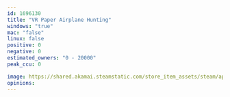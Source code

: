 ```yaml
---
id: 1696130
title: "VR Paper Airplane Hunting"
windows: "true"
mac: "false"
linux: false
positive: 0
negative: 0
estimated_owners: "0 - 20000"
peak_ccu: 0

image: https://shared.akamai.steamstatic.com/store_item_assets/steam/apps/1696130/header.jpg?t=1658991330
opinions:
---
```

